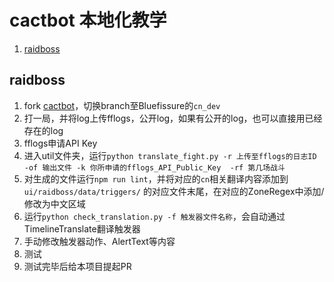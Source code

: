 # cactbot 本地化教学


1. [raidboss](#raidboss)

## raidboss

1. fork [cactbot](https://github.com/Bluefissure/cactbot/tree/cn_dev)，切换branch至Bluefissure的`cn_dev`
2. 打一局，并将log上传fflogs，公开log，如果有公开的log，也可以直接用已经存在的log
3. fflogs申请API Key
4. 进入util文件夹，运行`python translate_fight.py -r 上传至fflogs的日志ID -of 输出文件 -k 你所申请的fflogs_API_Public_Key  -rf 第几场战斗`
5. 对生成的文件运行`npm run lint`，并将对应的`cn`相关翻译内容添加到`ui/raidboss/data/triggers/` 的对应文件末尾，在对应的ZoneRegex中添加/修改为中文区域
6. 运行`python check_translation.py -f 触发器文件名称`，会自动通过TimelineTranslate翻译触发器
7. 手动修改触发器动作、AlertText等内容
8. 测试
9. 测试完毕后给本项目提起PR
